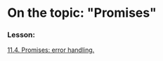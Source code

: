 # On the topic: "Promises"

### Lesson:

[11.4. Promises: error handling.](https://learn.javascript.ru/promise-error-handling)
